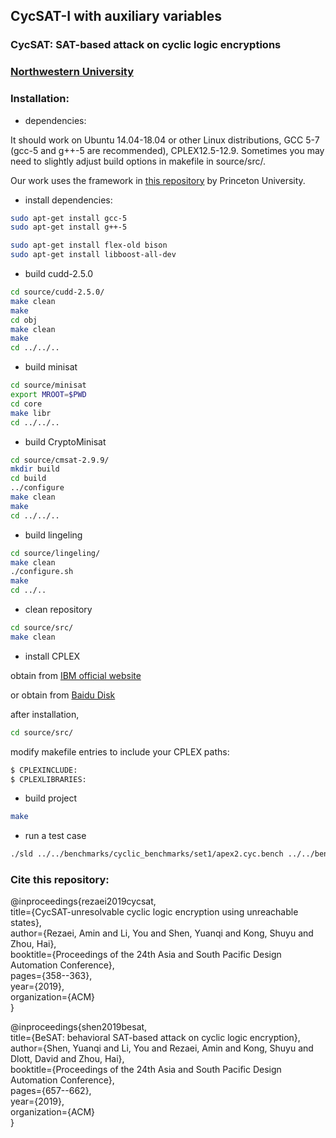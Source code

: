 ## CycSAT-I with auxiliary variables


### CycSAT: SAT-based attack on cyclic logic encryptions
### [Northwestern University](http://users.eecs.northwestern.edu/~haizhou/)

### Installation:

* dependencies:

 It should work on Ubuntu 14.04-18.04 or other Linux distributions, GCC 5-7 (gcc-5 and g++-5 are recommended), CPLEX12.5-12.9. Sometimes you may need to slightly adjust build options in makefile in source/src/.

 Our work uses the framework in [this repository](https://bitbucket.org/spramod/host15-logic-encryption/src/default/) by Princeton University.

* install dependencies:

```Bash
sudo apt-get install gcc-5  
sudo apt-get install g++-5  
```

```Bash
sudo apt-get install flex-old bison  
sudo apt-get install libboost-all-dev
```

* build cudd-2.5.0

```Bash
cd source/cudd-2.5.0/  
make clean  
make  
cd obj    
make clean  
make  
cd ../../..
```

* build minisat

```Bash
cd source/minisat  
export MROOT=$PWD  
cd core  
make libr  
cd ../../..
```

* build CryptoMinisat

```Bash
cd source/cmsat-2.9.9/  
mkdir build  
cd build  
../configure    
make clean  
make  
cd ../../..
```

* build lingeling

```Bash
cd source/lingeling/ 
make clean   
./configure.sh  
make  
cd ../..
```

* clean repository

```Bash
cd source/src/  
make clean
```

* install CPLEX

obtain from [IBM official website](https://developer.ibm.com/docloud/documentation/optimization-modeling/cplex-studio-ce/)

or obtain from [Baidu Disk](https://pan.baidu.com/s/1ONiOS_hS9mFBk7AJ6kTjgw)

after installation,

```Bash
cd source/src/
```

modify makefile entries to include your CPLEX paths:

```Bash
$ CPLEXINCLUDE:  
$ CPLEXLIBRARIES:
```

* build project

```Bash
make
```

* run a test case

```Bash
./sld ../../benchmarks/cyclic_benchmarks/set1/apex2.cyc.bench ../../benchmarks/original/apex2.bench
```


### Cite this repository:

@inproceedings{rezaei2019cycsat,  
  title={CycSAT-unresolvable cyclic logic encryption using unreachable states},  
  author={Rezaei, Amin and Li, You and Shen, Yuanqi and Kong, Shuyu and Zhou, Hai},  
  booktitle={Proceedings of the 24th Asia and South Pacific Design Automation Conference},  
  pages={358--363},  
  year={2019},  
  organization={ACM}  
}

@inproceedings{shen2019besat,  
  title={BeSAT: behavioral SAT-based attack on cyclic logic encryption},  
  author={Shen, Yuanqi and Li, You and Rezaei, Amin and Kong, Shuyu and Dlott, David and Zhou, Hai},  
  booktitle={Proceedings of the 24th Asia and South Pacific Design Automation Conference},  
  pages={657--662},  
  year={2019},  
  organization={ACM}  
}